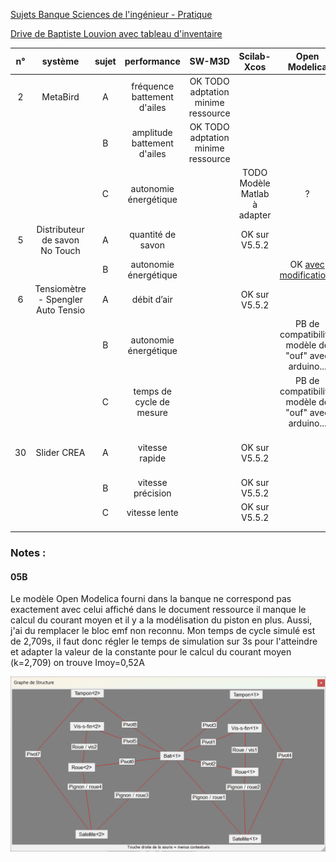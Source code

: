 [Sujets Banque Sciences de l'ingénieur - Pratique](https://sujets.examens-concours.gouv.fr/delos/public/bgt/si)

[Drive de Baptiste Louvion avec tableau d'inventaire](https://drive.google.com/drive/folders/1ULtaW-aLMbFtW0mm0t3ax49xv81JaizQ?fbclid=IwY2xjawIZhmJleHRuA2FlbQIxMAABHWyv3AMvSFY2Jzc5ag8s47wOVMnFLxCLQR3-U86RTrRla9LrRuJJhMynSw_aem_f6ULwgXwP2lvzg0lXKw5lg)


|n° |système|sujet|performance|SW-M3D|Scilab-Xcos|Open Modelica|Commentaire| Faisabilité |
|:-:|:------:|:--:|:----:|:----:|:---------:|:-------:|:-:|:-:|
|2  |MetaBird |A |fréquence battement d'ailes| OK TODO adptation minime ressource | ||Téléphone à tester et boîte à créer | ~ |
| | |B |amplitude battement d'ailes| OK TODO adptation minime ressource | | |Téléphone à tester | ~ |
| | |C |autonomie énergétique|  | TODO Modèle Matlab à adapter | ? |Maquette et multimètre à tester | |
|5 | Distributeur de savon  No Touch |A |quantité de savon| | OK sur V5.5.2 | |Protocole à tester | ~ |
| | |B |autonomie énergétique| | |OK [avec modifications](#05b) | Protocole à tester | ~  |
|6|Tensiomètre - Spengler Auto Tensio |A |débit d’air| | OK sur V5.5.2 | |Protocole à tester | ~  |
| | |B |autonomie énergétique| | | PB de compatibilité, modèle de "ouf" avec arduino... | | |
| | |C |temps de cycle de mesure| | | PB de compatibilité, modèle de "ouf" avec arduino... | | |
|30|Slider CREA |A |vitesse rapide ||OK sur V5.5.2 | |Multimètre (Umot) et Maquette à tester | ~  |
| | | B|vitesse précision| |OK sur V5.5.2| |Maquette à tester | ~  |
| | | C|vitesse lente| |OK sur V5.5.2| |Maquette à tester | ~  |
| | | | || | | | |
| | | | || | | | |

### Notes :

#### **05B**
Le modèle Open Modelica fourni dans la banque ne correspond pas exactement avec  celui affiché dans le document ressource il manque le calcul du courant moyen et il y a la modélisation du piston en plus. Aussi, j'ai du remplacer le bloc emf non reconnu. Mon temps de cycle simulé est de 2,709s, il faut donc régler le temps de simulation sur 3s pour l'atteindre et adapter la valeur de la constante pour le calcul du courant moyen (k=2,709) on trouve Imoy=0,52A

![alt text](image.png)